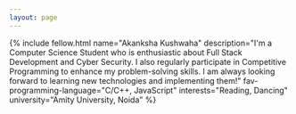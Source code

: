 ```yaml
---
layout: page
---
```


{% include fellow.html
name="Akanksha Kushwaha"
description="I'm a Computer Science Student who is enthusiastic about Full Stack Development and Cyber Security. I also regularly participate in Competitive Programming to enhance my problem-solving skills. I am always looking forward to learning new technologies and implementing them!"
fav-programming-language="C/C++, JavaScript"
interests="Reading, Dancing"
university="Amity University, Noida"
%}